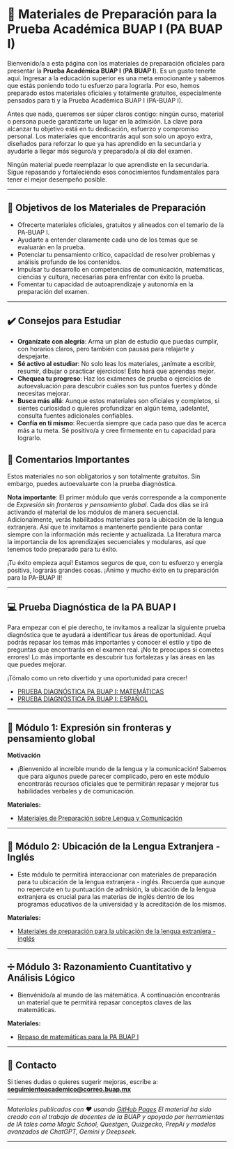 # 📘 Materiales de Preparación para la Prueba Académica BUAP I (PA BUAP I)

Bienvenido/a a esta página con los materiales de preparación oficiales para presentar la **Prueba Académica BUAP I** (**PA BUAP I**). Es un gusto tenerte aquí. Ingresar a la educación superior es una meta emocionante y sabemos que estás poniendo todo tu esfuerzo para lograrla. Por eso, hemos preparado estos materiales oficiales y totalmente gratuitos, especialmente pensados para ti y la Prueba Académica BUAP I (PA-BUAP I). 

Antes que nada, queremos ser súper claros contigo: ningún curso, material o persona puede garantizarte un lugar en la admisión. La clave para alcanzar tu objetivo está en tu dedicación, esfuerzo y compromiso personal. Los materiales que encontrarás aquí son solo un apoyo extra, diseñados para reforzar lo que ya has aprendido en la secundaria y ayudarte a llegar más seguro/a y preparado/a al día del examen.

Ningún material puede reemplazar lo que aprendiste en la secundaria. Sigue repasando y fortaleciendo esos conocimientos fundamentales para tener el mejor desempeño posible.

---

## 🧠 Objetivos de los Materiales de Preparación

- Ofrecerte materiales oficiales, gratuitos y alineados con el temario de la PA-BUAP I.
- Ayudarte a entender claramente cada uno de los temas que se evaluarán en la prueba.
- Potenciar tu pensamiento crítico, capacidad de resolver problemas y análisis profundo de los contenidos.
- Impulsar tu desarrollo en competencias de comunicación, matemáticas, ciencias y cultura, necesarias para enfrentar con éxito la prueba.
- Fomentar tu capacidad de autoaprendizaje y autonomía en la preparación del examen.

---

## ✔️ Consejos para Estudiar

- **Organízate con alegría**: Arma un plan de estudio que puedas cumplir, con horarios claros, pero también con pausas para relajarte y despejarte.
- **Sé activo al estudiar**: No solo leas los materiales, ¡anímate a escribir, resumir, dibujar o practicar ejercicios! Esto hará que aprendas mejor.
- **Chequea tu progreso**: Haz los exámenes de prueba o ejercicios de autoevaluación para descubrir cuáles son tus puntos fuertes y dónde necesitas mejorar.
- **Busca más allá**: Aunque estos materiales son oficiales y completos, si sientes curiosidad o quieres profundizar en algún tema, ¡adelante!, consulta fuentes adicionales confiables.
- **Confía en ti mismo**: Recuerda siempre que cada paso que das te acerca más a tu meta. Sé positivo/a y cree firmemente en tu capacidad para lograrlo.

## 🏅 Comentarios Importantes

Estos materiales no son obligatorios y son totalmente gratuitos. Sin embargo, puedes autoevaluarte con la prueba diagnóstica. 

**Nota importante**: El primer módulo que verás corresponde a la componente de *Expresión sin fronteras y pensamiento global*. Cada dos días se irá activando el material de los módulos de manera secuencial. Adicionalmente, verás habilitados materiales para la ubicación de la lengua extranjera. Así que te invitamos a mantenerte pendiente para contar siempre con la información más reciente y actualizada. La literatura marca la importancia de los aprendizajes secuenciales y modulares, así que tenemos todo preparado para tu éxito.

¡Tu éxito empieza aquí! Estamos seguros de que, con tu esfuerzo y energía positiva, lograrás grandes cosas. ¡Ánimo y mucho éxito en tu preparación para la PA-BUAP II!

---
## 💻 Prueba Diagnóstica de la PA BUAP I

Para empezar con el pie derecho, te invitamos a realizar la siguiente prueba diagnóstica que te ayudará a identificar tus áreas de oportunidad. Aquí podrás repasar los temas más importantes y conocer el estilo y tipo de preguntas que encontrarás en el examen real. ¡No te preocupes si cometes errores! Lo más importante es descubrir tus fortalezas y las áreas en las que puedes mejorar.

¡Tómalo como un reto divertido y una oportunidad para crecer!

- [PRUEBA DIAGNÓSTICA PA BUAP I: MATEMÁTICAS](https://www.goconqr.com/en/quiz/40421079/prueba-diagnostica-pa-buap-i-matematicas)
- [PRUEBA DIAGNÓSTICA PA BUAP I: ESPAÑOL](https://www.goconqr.com/en/quiz/40421638/prueba-diagnostica-pa-buap-i-espanol)

---

## 📖 Módulo 1: Expresión sin fronteras y pensamiento global

**Motivación**
- ¡Bienvenido al increíble mundo de la lengua y la comunicación! Sabemos que para algunos puede parecer complicado, pero en este módulo encontrarás recursos oficiales que te permitirán repasar y mejorar tus habilidades verbales y de comunicación.

**Materiales:**
- [Materiales de Preparación sobre Lengua y Comunicación](https://drive.google.com/drive/folders/1liI4ULsMmYgec5Kw01e3o3eowgddkeSB?usp=sharing)

---

## 🔬 Módulo 2: Ubicación de la Lengua Extranjera - Inglés
- Este módulo te permitirá interaccionar con materiales de preparación para tu ubicación de la lengua extranjera - inglés. Recuerda que aunque no repercute en tu puntuación de admisión, la ubicación de la lengua extranjera es crucial para las materias de inglés dentro de los programas educativos de la universidad y la acreditación de los mismos.

**Materiales:**
- [Materiales de preparación para la ubicación de la lengua extranjera -  inglés](https://drive.google.com/drive/folders/1UmB34H-5lWMvNPTiLzVbFlTJYoJoiOV5?usp=sharing)

---

## ➗ Módulo 3: Razonamiento Cuantitativo y Análisis Lógico
- Bienvénido/a al mundo de las mátemática. A continuación encontrarás un material que te permitirá repasar conceptos claves de las matemáticas.

**Materiales:**
- [Repaso de matemáticas para la PA BUAP I](Matematicas.html)

---

## 📩 Contacto

Si tienes dudas o quieres sugerir mejoras, escribe a:  
**seguimientoacademico@correo.buap.mx**

---

_Materiales publicados con ❤️ usando [GitHub Pages](https://pages.github.com) El material ha sido creado con el trabajo de docentes de la BUAP y apoyado por herramientas de IA tales como Magic School, Questgen, Quizgecko, PrepAi y modelos avanzados de ChatGPT, Gemini y Deepseek._

---
